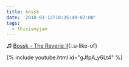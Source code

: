 ```yaml
---
title: bossk
date: '2018-03-12T10:35:49-07:00'
tags:
  - thisismyjam
---
```

♫ [Bossk - The Reverie II](https://www.youtube.com/watch?v=gJfpA_y6Lt4){:.u-like-of}

{% include youtube.html id="gJfpA_y6Lt4" %}
